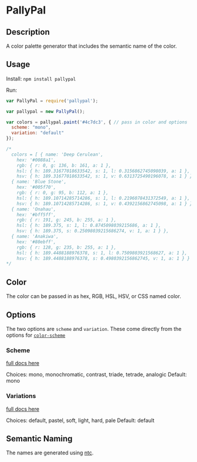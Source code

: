 # PallyPal

## Description
A color palette generator that includes the semantic name of the color.

## Usage

Install:
`npm install pallypal`

Run:

```javascript
var PallyPal = require('pallypal');

var pallypal = new PallyPal();

var colors = pallypal.paint('#4c7dc3', { // pass in color and options
  scheme: "mono",
  variation: "default"
});

/*
  colors = [ { name: 'Deep Cerulean',
    hex: '#0088a1',
    rgb: { r: 0, g: 136, b: 161, a: 1 },
    hsl: { h: 189.31677018633542, s: 1, l: 0.3156862745098039, a: 1 },
    hsv: { h: 189.31677018633542, s: 1, v: 0.6313725490196078, a: 1 } },
  { name: 'Blue Stone',
    hex: '#005f70',
    rgb: { r: 0, g: 95, b: 112, a: 1 },
    hsl: { h: 189.10714285714286, s: 1, l: 0.2196078431372549, a: 1 },
    hsv: { h: 189.10714285714286, s: 1, v: 0.4392156862745098, a: 1 } },
  { name: 'Onahau',
    hex: '#bff5ff',
    rgb: { r: 191, g: 245, b: 255, a: 1 },
    hsl: { h: 189.375, s: 1, l: 0.8745098039215686, a: 1 },
    hsv: { h: 189.375, s: 0.25098039215686274, v: 1, a: 1 } },
  { name: 'Anakiwa',
    hex: '#80ebff',
    rgb: { r: 128, g: 235, b: 255, a: 1 },
    hsl: { h: 189.4488188976378, s: 1, l: 0.7509803921568627, a: 1 },
    hsv: { h: 189.4488188976378, s: 0.4980392156862745, v: 1, a: 1 } } ]
*/
```

## Color

The color can be passed in as hex, RGB, HSL, HSV, or CSS named color.


## Options

The two options are `scheme` and `variation`.  These come directly from the options for  [`color-scheme`](https://www.npmjs.com/package/color-scheme)

### Scheme
[full docs here](https://www.npmjs.com/package/color-scheme#schemes)

Choices: mono, monochromatic, contrast, triade, tetrade, analogic
Default: mono

### Variations
[full docs here](https://www.npmjs.com/package/color-scheme#variations)

Choices: default, pastel, soft, light, hard, pale
Default: default

## Semantic Naming

The names are generated using [ntc](https://www.npmjs.com/package/ntc).

